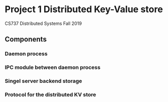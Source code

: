 # Project 1 Distributed Key-Value store
CS737 Distributed Systems Fall 2019
## Components
### Daemon process
### IPC module between daemon process
### Singel server backend storage 
### Protocol for the distributed KV store
